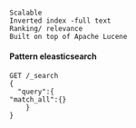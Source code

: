 ####

    
    Scalable
    Inverted index -full text
    Ranking/ relevance
    Built on top of Apache Lucene

    
#### Pattern eleasticsearch

    GET /_search
    {
      "query":{
    "match_all":{}
        }
    }

